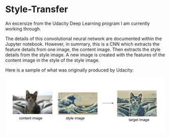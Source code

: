 # Style-Transfer
An excersize from the Udacity Deep Learning program I am currently working through.

The details of this convolutional neural network are documented within the Jupyter notebook.
However, in summary, this is a CNN which extracts the feature details from one image, the content image.
Then extracts the style details from the style image.
A new image is created with the features of the content image in the style of the style image.

Here is a sample of what was originally produced by Udacity:


![image](/notebook_ims/style_tx_cat.png)


